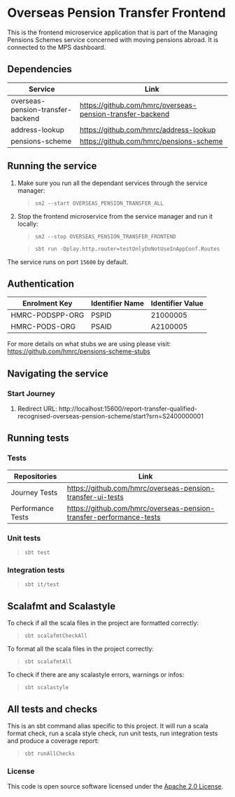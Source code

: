
# Overseas Pension Transfer Frontend

This is the frontend microservice application that is part of the Managing Pensions Schemes service concerned with moving pensions abroad. It is connected to the MPS dashboard.

## Dependencies
| Service                           | Link                                                      |
|-----------------------------------|-----------------------------------------------------------|
| overseas-pension-transfer-backend | https://github.com/hmrc/overseas-pension-transfer-backend |
| address-lookup                    | https://github.com/hmrc/address-lookup                    |
| pensions-scheme                   | https://github.com/hmrc/pensions-scheme                   |

## Running the service

1. Make sure you run all the dependant services through the service manager:

   > `sm2 --start OVERSEAS_PENSION_TRANSFER_ALL`

2. Stop the frontend microservice from the service manager and run it locally:

   > `sm2 --stop OVERSEAS_PENSION_TRANSFER_FRONTEND`

   > `sbt run -Dplay.http.router=testOnlyDoNotUseInAppConf.Routes`

The service runs on port `15600` by default.

## Authentication
| Enrolment Key | Identifier Name | Identifier Value |
|---------------| ------- |------------------|
|HMRC-PODSPP-ORG|PSPID| 21000005         |
|HMRC-PODS-ORG|PSAID| A2100005         |

For more details on what stubs we are using please visit:
https://github.com/hmrc/pensions-scheme-stubs

## Navigating the service

### Start Journey 

1. Redirect URL: http://localhost:15600/report-transfer-qualified-recognised-overseas-pension-scheme/start?srn=S2400000001

## Running tests

### Tests
| Repositories    | Link |
| -------- | ------- |
| Journey Tests | https://github.com/hmrc/overseas-pension-transfer-ui-tests |
| Performance Tests | https://github.com/hmrc/overseas-pension-transfer-performance-tests |

### Unit tests

> `sbt test`

### Integration tests

> `sbt it/test`

## Scalafmt and Scalastyle

To check if all the scala files in the project are formatted correctly:
> `sbt scalafmtCheckAll`

To format all the scala files in the project correctly:
> `sbt scalafmtAll`

To check if there are any scalastyle errors, warnings or infos:
> `sbt scalastyle`
>

## All tests and checks

This is an sbt command alias specific to this project. It will run a scala format
check, run a scala style check, run unit tests, run integration tests and produce a coverage report:
> `sbt runAllChecks`


### License

This code is open source software licensed under the [Apache 2.0 License]("http://www.apache.org/licenses/LICENSE-2.0.html").
